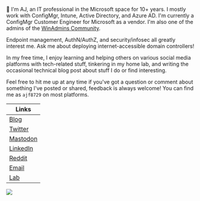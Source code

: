 👋 I'm AJ, an IT professional in the Microsoft space for 10+ years. I mostly work with ConfigMgr, Intune, Active Directory, and Azure AD. I'm currently a ConfigMgr Customer Engineer for Microsoft as a vendor. I'm also one of the admins of the [WinAdmins Community](https://winadmins.io/).

Endpoint management, AuthN/AuthZ, and security/infosec all greatly interest me. Ask me about deploying internet-accessible domain controllers!

In my free time, I enjoy learning and helping others on various social media platforms with tech-related stuff, tinkering in my home lab, and writing the occasional technical blog post about stuff I do or find interesting.

Feel free to hit me up at any time if you've got a question or comment about something I've posted or shared, feedback is always welcome! You can find me as `ajf8729` on most platforms.

|Links|
|-|
|[Blog](https://anthonyfontanez.com/)|
|[Twitter](https://twitter.com/ajf8729)|
|[Mastodon](https://infosec.exchange/@ajf8729)|
|[LinkedIn](https://linkedin.com/in/ajf8729)|
|[Reddit](https://www.reddit.com/user/ajf8729/)|
|[Email](mailto:ajf@anthonyfontanez.com)|
|[Lab](https://docs.ajf8729.com)|

<img src="https://github-readme-stats.vercel.app/api?username=ajf8729&count_private=true&show_icons=true&theme=dark" />
